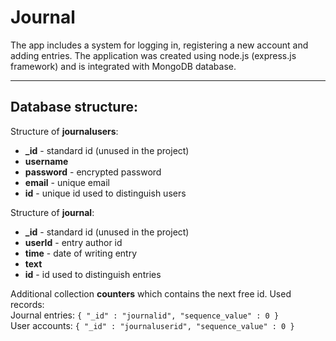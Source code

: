 # Journal

The app includes a system for logging in, registering a new account and adding entries.
The application was created using node.js (express.js framework) and is integrated with MongoDB database.

-----------
Database structure:
---------
Structure of **journalusers**:
* **_id** - standard id (unused in the project)
* **username**
* **password** - encrypted password
* **email** - unique email
* **id** - unique id used to distinguish users

Structure of **journal**:
* **_id** - standard id (unused in the project)
* **userId** - entry author id
* **time** - date of writing entry
* **text**
* **id** - id used to distinguish entries

Additional collection **counters** which contains the next free id. Used records:  
Journal entries: `{ "_id" : "journalid", "sequence_value" : 0 }`  
User accounts: `{ "_id" : "journaluserid", "sequence_value" : 0 }`  